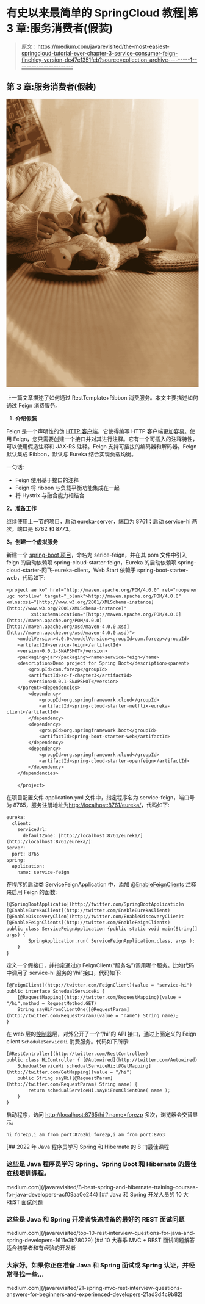 # 有史以来最简单的 SpringCloud 教程|第 3 章:服务消费者(假装)

> 原文：<https://medium.com/javarevisited/the-most-easiest-springcloud-tutorial-ever-chapter-3-service-consumer-feign-finchley-version-dc47e1351feb?source=collection_archive---------1----------------------->

## 第 3 章:服务消费者(假装)

![](img/9680ce7f11bd21f6333817a4939af354.png)

上一篇文章描述了如何通过 RestTemplate+Ribbon 消费服务。本文主要描述如何通过 Feign 消费服务。

1.  **介绍假装**

Feign 是一个声明性的伪 [HTTP 客户端](https://javarevisited.blogspot.com/2015/06/how-to-create-http-server-in-java-serversocket-example.html)，它使得编写 HTTP 客户端更加容易。使用 Feign，您只需要创建一个接口并对其进行注释。它有一个可插入的注释特性，可以使用假造注释和 JAX-RS 注释。Feign 支持可插拔的编码器和解码器。Feign 默认集成 Ribbon，默认与 Eureka 结合实现负载均衡。

一句话:

*   Feign 使用基于接口的注释
*   Feign 将 ribbon 与负载平衡功能集成在一起
*   将 Hystrix 与融合能力相结合

**2。准备工作**

继续使用上一节的项目，启动 eureka-server，端口为 8761；启动 service-hi 两次，端口是 8762 和 8773。

**3。创建一个虚拟服务**

新建一个 [spring-boot 项目](https://javarevisited.blogspot.com/2022/01/spring-boot-reactjs-example-for-java.html)，命名为 serice-feign，并在其 pom 文件中引入 feign 的启动依赖项 spring-cloud-starter-feign，Eureka 的启动依赖项 spring-cloud-starter-网飞-eureka-client，Web Start 依赖于 spring-boot-starter-web，代码如下:

```
<project ae ko" href="http://maven.apache.org/POM/4.0.0" rel="noopener ugc nofollow" target="_blank">http://maven.apache.org/POM/4.0.0" xmlns:xsi="[http://www.w3.org/2001/XMLSchema-instance](http://www.w3.org/2001/XMLSchema-instance)"
         xsi:schemaLocation="[http://maven.apache.org/POM/4.0.0](http://maven.apache.org/POM/4.0.0) [http://maven.apache.org/xsd/maven-4.0.0.xsd](http://maven.apache.org/xsd/maven-4.0.0.xsd)">
    <modelVersion>4.0.0</modelVersion><groupId>com.forezp</groupId>
    <artifactId>service-feign</artifactId>
    <version>0.0.1-SNAPSHOT</version>
    <packaging>jar</packaging><name>service-feign</name>
    <description>Demo project for Spring Boot</description><parent>
        <groupId>com.forezp</groupId>
        <artifactId>sc-f-chapter3</artifactId>
        <version>0.0.1-SNAPSHOT</version>
    </parent><dependencies>
        <dependency>
            <groupId>org.springframework.cloud</groupId>
            <artifactId>spring-cloud-starter-netflix-eureka-client</artifactId>
        </dependency>
        <dependency>
            <groupId>org.springframework.boot</groupId>
            <artifactId>spring-boot-starter-web</artifactId>
        </dependency>
        <dependency>
            <groupId>org.springframework.cloud</groupId>
            <artifactId>spring-cloud-starter-openfeign</artifactId>
        </dependency>
    </dependencies>

    </project>
```

在项目配置文件 application.yml 文件中，指定程序名为 service-feign，端口号为 8765，服务注册地址为[http://localhost:8761/eureka/](http://localhost:8761/eureka/)，代码如下:

```
eureka:
  client:
    serviceUrl:
      defaultZone: [http://localhost:8761/eureka/](http://localhost:8761/eureka/)
server:
  port: 8765
spring:
  application:
    name: service-feign
```

在程序的启动类 ServiceFeignApplication 中，添加 [@EnableFeignClients](https://www.java67.com/2018/12/top-5-spring-cloud-annotations-for-java.html) 注释来启用 Feign 的函数:

```
[@SpringBootApplicatio](http://twitter.com/SpringBootApplicatio)n
[@EnableEurekaClient](http://twitter.com/EnableEurekaClient)
[@EnableDiscoveryClien](http://twitter.com/EnableDiscoveryClien)t
[@EnableFeignClients](http://twitter.com/EnableFeignClients)
public class ServiceFeignApplication {public static void main(String[] args) {
        SpringApplication.run( ServiceFeignApplication.class, args );
    }
}
```

定义一个假接口，并指定通过@ FeignClient(“服务名”)调用哪个服务。比如代码中调用了 service-hi 服务的“/hi”接口，代码如下:

```
[@FeignClient](http://twitter.com/FeignClient)(value = "service-hi")
public interface SchedualServiceHi {
    [@RequestMapping](http://twitter.com/RequestMapping)(value = "/hi",method = RequestMethod.GET)
    String sayHiFromClientOne([@RequestParam](http://twitter.com/RequestParam)(value = "name") String name);
}
```

在 web 层的[控制器](https://javarevisited.blogspot.com/2022/05/how-to-validate-incoming-payload-on-spring-.html)层，对外公开了一个“/hi”的 API 接口，通过上面定义的 Feign client `ScheduleServiceHi` 消费服务。代码如下所示:

```
[@RestController](http://twitter.com/RestController)
public class HiController { [@Autowired](http://twitter.com/Autowired)
    SchedualServiceHi schedualServiceHi;[@GetMapping](http://twitter.com/GetMapping)(value = "/hi")
    public String sayHi([@RequestParam](http://twitter.com/RequestParam) String name) {
        return schedualServiceHi.sayHiFromClientOne( name );
    }
}
```

启动程序，访问 [http://localhost:8765/hi？name=forezp](http://localhost:8765/hi?name=forezp) 多次，浏览器会交替显示:

```
hi forezp,i am from port:8762hi forezp,i am from port:8763
```

[](/javarevisited/8-best-spring-and-hibernate-training-courses-for-java-developers-acf09aa0e244) [## 2022 年 Java 程序员学习 Spring 和 Hibernate 的 8 门最佳课程

### 这些是 Java 程序员学习 Spring、Spring Boot 和 Hibernate 的最佳在线培训课程。

medium.com](/javarevisited/8-best-spring-and-hibernate-training-courses-for-java-developers-acf09aa0e244) [](/javarevisited/top-10-rest-interview-questions-for-java-and-spring-developers-1611e3b78029) [## Java 和 Spring 开发人员的 10 大 REST 面试问题

### 这些是 Java 和 Spring 开发者快速准备的最好的 REST 面试问题

medium.com](/javarevisited/top-10-rest-interview-questions-for-java-and-spring-developers-1611e3b78029) [](/javarevisited/21-spring-mvc-rest-interview-questions-answers-for-beginners-and-experienced-developers-21ad3d4c9b82) [## 10 大春季 MVC + REST 面试问题解答适合初学者和有经验的开发者

### 大家好。如果你正在准备 Java 和 Spring 面试或 Spring 认证，并经常寻找一些…

medium.com](/javarevisited/21-spring-mvc-rest-interview-questions-answers-for-beginners-and-experienced-developers-21ad3d4c9b82)